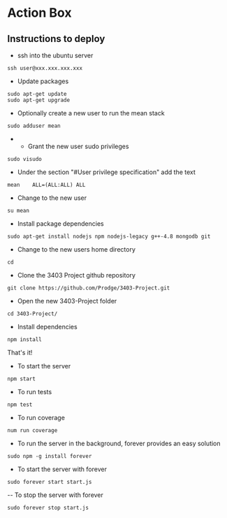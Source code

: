# Action Box
## Instructions to deploy
- ssh into the ubuntu server
```
ssh user@xxx.xxx.xxx.xxx
```
- Update packages
```
sudo apt-get update
sudo apt-get upgrade
```
- Optionally create a new user to run the mean stack
```
sudo adduser mean
```
  - - Grant the new user sudo privileges
```
sudo visudo
```
- Under the section "#User privilege specification" add the text
```
mean    ALL=(ALL:ALL) ALL
```
- Change to the new user
```
su mean
```
- Install package dependencies
```
sudo apt-get install nodejs npm nodejs-legacy g++-4.8 mongodb git
```
- Change to the new users home directory
```
cd
```
- Clone the 3403 Project github repository
```
git clone https://github.com/Prodge/3403-Project.git
```
- Open the new 3403-Project folder
```
cd 3403-Project/
```
- Install dependencies
```
npm install
```
That's it!

- To start the server
```
npm start
```
- To run tests
```
npm test
```
- To run coverage
```
num run coverage
```
- To run the server in the background, forever provides an easy solution
```
sudo npm -g install forever
```

- To start the server with forever
```
sudo forever start start.js
```

-- To stop the server with forever
```
sudo forever stop start.js
```
